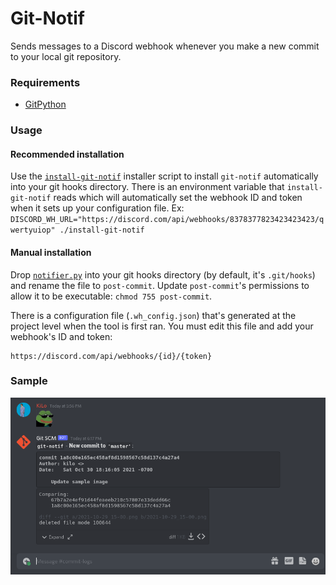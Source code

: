 # Git-Notif
Sends messages to a Discord webhook whenever you make a new commit to your local git repository.

### Requirements
* [GitPython](https://gitpython.readthedocs.io/en/stable/intro.html#installing-gitpython)

### Usage
#### Recommended installation
Use the [`install-git-notif`](install-git-notif) installer script to install `git-notif` automatically into your git hooks directory. There is an environment variable that `install-git-notif` reads which will automatically set the webhook ID and token when it sets up your configuration file. Ex: `DISCORD_WH_URL="https://discord.com/api/webhooks/8378377823423423423/qwertyuiop" ./install-git-notif`

#### Manual installation
Drop [`notifier.py`](notifier.py) into your git hooks directory (by default, it's `.git/hooks`) and rename the file to `post-commit`. Update `post-commit`'s permissions to allow it to be executable: `chmod 755 post-commit`.

There is a configuration file (`.wh_config.json`) that's generated at the project level when the tool is first ran. You must edit this file and add your webhook's ID and token:
```
https://discord.com/api/webhooks/{id}/{token}
```

### Sample
![Sample image](sample.png)
